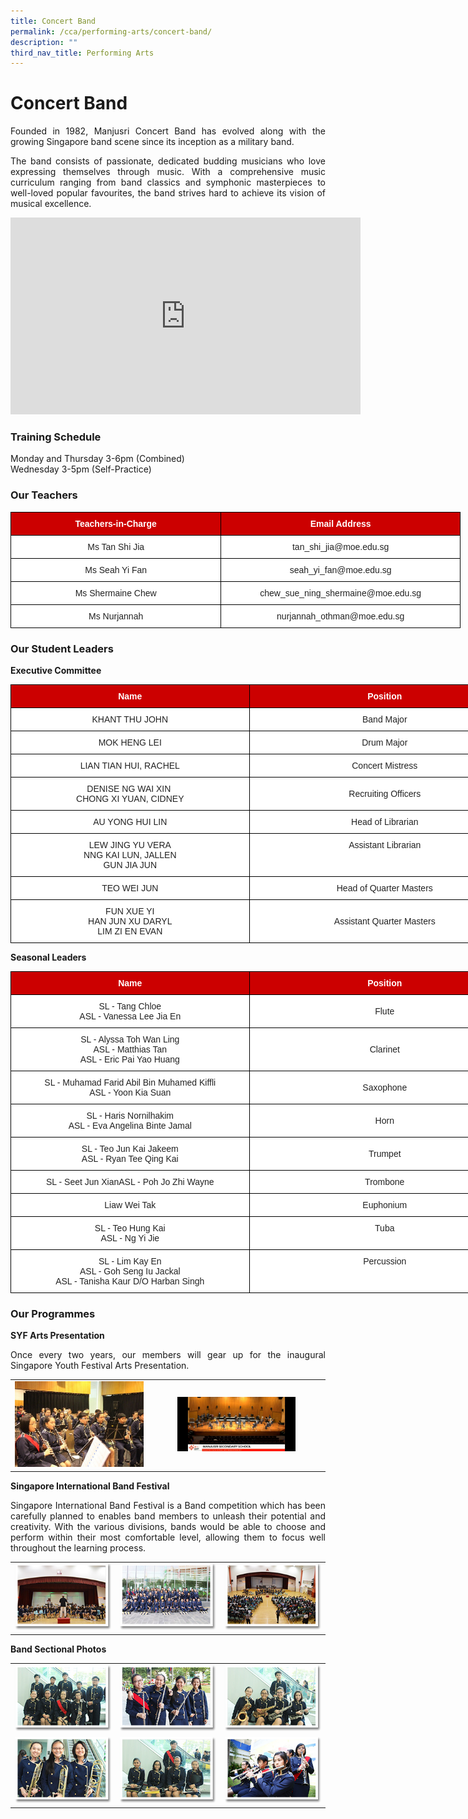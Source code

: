 ```yaml
---
title: Concert Band
permalink: /cca/performing-arts/concert-band/
description: ""
third_nav_title: Performing Arts
---
```

# **Concert Band**

<p style="text-align: justify;">Founded in 1982, Manjusri Concert Band has evolved along with the growing Singapore band scene since its inception as a military band.</p>

<p style="text-align: justify;">The band consists of passionate, dedicated budding musicians who love expressing themselves through music. With a comprehensive music curriculum ranging from band classics and symphonic masterpieces to well-loved popular favourites, the band strives hard to achieve its vision of musical excellence.</p>

<iframe allowfullscreen="" allow="accelerometer; autoplay; clipboard-write; encrypted-media; gyroscope; picture-in-picture; web-share" frameborder="0" title="YouTube video player" src="https://www.youtube.com/embed/ovvRhOLCTAY" height="315" width="560"></iframe>

### **Training Schedule**

Monday and Thursday 3-6pm (Combined)    
Wednesday 3-5pm (Self-Practice)

### **Our Teachers**

<style type="text/css">
.tg  {border-collapse:collapse;border-spacing:0;}
.tg td{border-color:black;border-style:solid;border-width:1px;font-family:Arial, sans-serif;font-size:14px;
  overflow:hidden;padding:10px 5px;word-break:normal;}
.tg th{border-color:black;border-style:solid;border-width:1px;font-family:Arial, sans-serif;font-size:14px;
  font-weight:normal;overflow:hidden;padding:10px 5px;word-break:normal;}
.tg .tg-xu5m{background-color:#C00;color:#FFF;font-weight:bold;text-align:center;vertical-align:top}
.tg .tg-a3j2{background-color:#FFF;color:#222;text-align:center;vertical-align:middle}
</style>
<table class="tg" style="undefined;table-layout: fixed; width: 720px">
<colgroup>
<col style="width: 337px">
<col style="width: 383px">
</colgroup>
<thead>
  <tr>
    <th class="tg-xu5m">Teachers-in-Charge</th>
    <th class="tg-xu5m">Email Address</th>
  </tr>
</thead>
<tbody>
  <tr>
    <td class="tg-a3j2"><span style="color:#222;background-color:transparent">Ms Tan Shi Jia</span></td>
    <td class="tg-a3j2"><span style="color:#222;background-color:transparent">tan_shi_jia@moe.edu.sg</span></td>
  </tr>
  <tr>
    <td class="tg-a3j2"><span style="color:#222;background-color:transparent"> Ms Seah Yi Fan</span></td>
    <td class="tg-a3j2"><span style="color:#222;background-color:transparent"> seah_yi_fan@moe.edu.sg </span></td>
  </tr>
  <tr>
    <td class="tg-a3j2"><span style="color:#222;background-color:transparent"> Ms Shermaine Chew</span></td>
    <td class="tg-a3j2"><span style="color:#222;background-color:transparent">chew_sue_ning_shermaine@moe.edu.sg </span></td>
  </tr>
  <tr>
    <td class="tg-a3j2"><span style="color:#222;background-color:transparent"> Ms Nurjannah</span></td>
    <td class="tg-a3j2"><span style="color:#222;background-color:transparent">nurjannah_othman@moe.edu.sg </span></td>
  </tr>
</tbody>
</table>


### **Our Student Leaders**

**Executive Committee**


<style type="text/css">
.tg  {border-collapse:collapse;border-spacing:0;}
.tg td{border-color:black;border-style:solid;border-width:1px;font-family:Arial, sans-serif;font-size:14px;
  overflow:hidden;padding:10px 5px;word-break:normal;}
.tg th{border-color:black;border-style:solid;border-width:1px;font-family:Arial, sans-serif;font-size:14px;
  font-weight:normal;overflow:hidden;padding:10px 5px;word-break:normal;}
.tg .tg-xu5m{background-color:#C00;color:#FFF;font-weight:bold;text-align:center;vertical-align:top}
.tg .tg-a3j2{background-color:#FFF;color:#222;text-align:center;vertical-align:middle}
.tg .tg-lygy{background-color:#FFF;color:#222;text-align:center;vertical-align:top}
</style>
<table class="tg" style="undefined;table-layout: fixed; width: 816px">
<colgroup>
<col style="width: 382px">
<col style="width: 434px">
</colgroup>
<thead>
  <tr>
    <th class="tg-xu5m">Name</th>
    <th class="tg-xu5m">Position</th>
  </tr>
</thead>
<tbody>
  <tr>
    <td class="tg-a3j2"><span style="color:#222;background-color:transparent">KHANT THU JOHN</span></td>
    <td class="tg-a3j2"><span style="color:#222;background-color:transparent">Band Major</span></td>
  </tr>
  <tr>
    <td class="tg-a3j2"><span style="color:#222;background-color:transparent">MOK HENG LEI</span></td>
    <td class="tg-a3j2"><span style="color:#222;background-color:transparent">Drum Major</span></td>
  </tr>
  <tr>
    <td class="tg-a3j2"><span style="color:#222;background-color:transparent">LIAN TIAN HUI, RACHEL</span></td>
    <td class="tg-a3j2"><span style="color:#222;background-color:transparent">Concert Mistress</span></td>
  </tr>
  <tr>
    <td class="tg-a3j2"><span style="color:#222;background-color:transparent">DENISE NG WAI XIN&nbsp;<br>CHONG XI YUAN, CIDNEY</span></td>
    <td class="tg-a3j2"><span style="color:#222;background-color:transparent">Recruiting Officers</span></td>
  </tr>
 
  <tr>
    <td class="tg-a3j2"><span style="color:#222;background-color:transparent"> AU YONG HUI LIN</span></td>
    <td class="tg-lygy">Head of Librarian<span style="color:#222;background-color:transparent"> </span></td>
  </tr>
	 <tr>
    <td class="tg-a3j2"><span style="color:#222;background-color:transparent"> LEW JING YU VERA<br>NNG KAI LUN, JALLEN<br>GUN JIA JUN </span></td>
    <td class="tg-lygy">Assistant Librarian<span style="color:#222;background-color:transparent"> </span></td>
  </tr>

  <tr>
    <td class="tg-lygy"><span style="color:#222;background-color:transparent">TEO WEI JUN </span></td>
    <td class="tg-a3j2"><span style="color:#222;background-color:transparent"> Head of Quarter Masters</span></td>
  </tr>
	 <tr>
    <td class="tg-lygy"><span style="color:#222;background-color:transparent">FUN XUE YI <br>HAN JUN XU DARYL<br>LIM ZI EN EVAN</span></td>
    <td class="tg-a3j2"><span style="color:#222;background-color:transparent"> Assistant Quarter Masters</span></td>
  </tr>

</tbody>
</table>


**Seasonal Leaders**

<style type="text/css">
.tg  {border-collapse:collapse;border-spacing:0;}
.tg td{border-color:black;border-style:solid;border-width:1px;font-family:Arial, sans-serif;font-size:14px;
  overflow:hidden;padding:10px 5px;word-break:normal;}
.tg th{border-color:black;border-style:solid;border-width:1px;font-family:Arial, sans-serif;font-size:14px;
  font-weight:normal;overflow:hidden;padding:10px 5px;word-break:normal;}
.tg .tg-xu5m{background-color:#C00;color:#FFF;font-weight:bold;text-align:center;vertical-align:top}
.tg .tg-a3j2{background-color:#FFF;color:#222;text-align:center;vertical-align:middle}
.tg .tg-lygy{background-color:#FFF;color:#222;text-align:center;vertical-align:top}
</style>
<table class="tg" style="undefined;table-layout: fixed; width: 816px">
<colgroup>
<col style="width: 382px">
<col style="width: 434px">
</colgroup>
<thead>
  <tr>
    <th class="tg-xu5m">Name</th>
    <th class="tg-xu5m">Position</th>
  </tr>
</thead>
<tbody>
  <tr>
    <td class="tg-a3j2"><span style="color:#222;background-color:transparent">SL - Tang Chloe</span><br><span style="color:#222;background-color:transparent"> ASL - Vanessa Lee Jia En</span></td>
    <td class="tg-a3j2"><span style="color:#222;background-color:transparent">Flute</span></td>
  </tr>
  <tr>
    <td class="tg-lygy">SL - Alyssa Toh Wan Ling<br>ASL - Matthias Tan <br> ASL - Eric Pai Yao Huang<br></td>
    <td class="tg-a3j2"><span style="color:#222;background-color:transparent">Clarinet</span></td>
  </tr>
  <tr>
    <td class="tg-lygy"><span style="color:#222;background-color:transparent">SL - Muhamad Farid Abil Bin Muhamed Kiffli</span><br><span style="color:#222;background-color:transparent"> ASL - Yoon Kia Suan</span><br></td>
    <td class="tg-a3j2"><span style="color:#222;background-color:transparent">Saxophone</span></td>
  </tr>
  <tr>
    <td class="tg-lygy">SL - Haris Nornilhakim <br> ASL - Eva Angelina Binte Jamal<br></td>
    <td class="tg-a3j2"><span style="color:#222;background-color:transparent">Horn</span></td>
  </tr>
  <tr>
    <td class="tg-a3j2"><span style="color:#222;background-color:transparent"> SL - Teo Jun Kai Jakeem</span><br><span style="color:#222;background-color:transparent"> ASL - Ryan Tee Qing Kai</span></td>
    <td class="tg-a3j2"><span style="color:#222;background-color:transparent">Trumpet</span></td>
  </tr>
  <tr>
    <td class="tg-lygy">SL - Seet Jun X<span style="background-color:transparent">ian</span>ASL - Poh Jo Zhi Wayne<span style="color:#222;background-color:transparent"> </span></td>
    <td class="tg-a3j2"><span style="color:#222;background-color:transparent">Trombone</span></td>
  </tr>
  <tr>
    <td class="tg-lygy"><span style="color:#222;background-color:transparent">Liaw Wei Tak </span></td>
    <td class="tg-lygy">Euphonium<span style="color:#222;background-color:transparent"> </span></td>
  </tr>
  <tr>
    <td class="tg-lygy"><span style="color:#222;background-color:transparent">SL - Teo Hung Kai</span><br><span style="color:#222;background-color:transparent"> ASL - Ng Yi Jie </span></td>
    <td class="tg-lygy">Tuba<span style="color:#222;background-color:transparent"> </span></td>
  </tr>
  <tr>
    <td class="tg-lygy"><span style="color:#222;background-color:transparent">SL - Lim Kay En</span><br><span style="color:#222;background-color:transparent"> ASL - Goh Seng Iu Jackal</span><br><span style="color:#222;background-color:transparent"> ASL - Tanisha Kaur D/O Harban Singh </span></td>
    <td class="tg-lygy">Percussion<span style="color:#222;background-color:transparent"> </span></td>
  </tr>
</tbody>
</table>

### **Our Programmes**

**SYF Arts Presentation**

<p style="text-align: justify;">Once every two years, our members will gear up for the inaugural Singapore Youth Festival Arts Presentation.</p>

|   |   |   
|:---:|:---:|
|  ![](/images/Cca/Concert%20Band/Upclose%20of%20Band%20training%20for%20SYF.jpg) 	 | <img src="/images/Cca/Concert%20Band/SYF%202021%20performance.jpeg" style="width:70%">  |   

**Singapore International Band Festival**

<p style="text-align: justify;">Singapore International Band Festival is a Band competition which has been carefully planned to enables band members to unleash their potential and creativity. With the various divisions, bands would be able to choose and perform within their most comfortable level, allowing them to focus well throughout the learning process.</p>

|   |   |   |
|:---:|:---:|:---:|
|  ![](/images/Cca/Concert%20Band/band01.png)   |    ![](/images/Cca/Concert%20Band/band02.png)  |   ![](/images/Cca/Concert%20Band/band03.png)  | 

**Band Sectional Photos**

|   |   |   |
|:---:|:---:|:---:|
|  ![](/images/Cca/Concert%20Band/band06.png) |    ![](/images/Cca/Concert%20Band/band07.png)   |   <img src="/images/Cca/Concert%20Band/band08.png" style="width:100%">    |
|   <img src="/images/Cca/Concert%20Band/band09.png" style="width:100%">  |  ![](/images/Cca/Concert%20Band/band10.png)   |   <img src="/images/Cca/Concert%20Band/band11.png" style="width:100%">